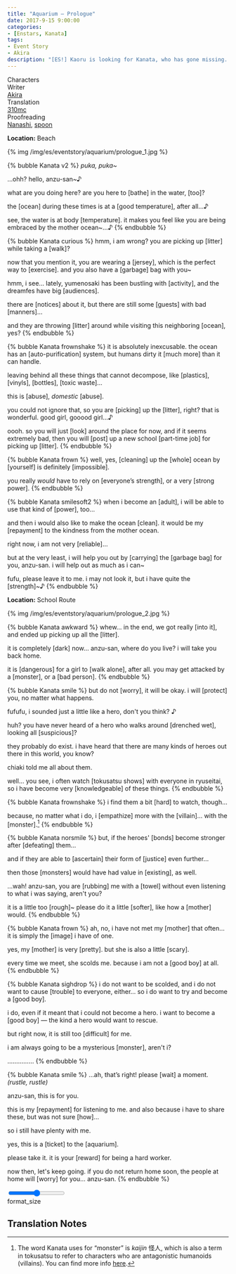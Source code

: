 ```yaml
---
title: "Aquarium – Prologue"
date: 2017-9-15 9:00:00
categories:
- [Enstars, Kanata]
tags:
- Event Story
- Akira
description: "[ES!] Kaoru is looking for Kanata, who has gone missing. He uses that excuse to go on a date with the transfer student, only to end up at the aquarium together with Souma."
---
```

<div class="three-wrapper" style="--storyColor:#5ac189;--storyColor-rgb:90,193,137;--storyColor-h:147.4;--storyColor-s:45.4%;--storyColor-l:55.5%;">
    <div class="info-area">
        <div class="info">
            <div class="info-item characters">
                <div class="label">
                    Characters
                </div>
                <div class="value">
                <a href="/categories/Enstars/Kanata" character="Kanata"></a>
                </div>
            </div>
            <div class="info-item one">
                <div class="label">
                    Writer
                </div>
                <div class="value">
                    <a href="/tags/Akira/">Akira</a>
                </div>
            </div>
            <div class="info-item two">
                <div class="label">
                    Translation
                </div>
                <div class="value">
                    <a href="/about">310mc</a>
                </div>
            </div>
            <div class="info-item three">
                <div class="label">
                   Proofreading
                </div>
                <div class="value">
                    <a href="https://twitter.com/seiginoakashi">Nanashi</a>, <a href="https://twitter.com/splafyoon">spoon</a>
                </div>
            </div>
        </div>
    </div>
</div>

<!-- more -->

<div class="msr-location">
    <p><span><b>Location:</b> Beach</span></p>
</div>

{% img /img/es/eventstory/aquarium/prologue_1.jpg %}

{% bubble Kanata v2 %}
*puka, puka~*

…ohh? hello, anzu-san~♪

what are you doing here? are you here to [bathe] in the water, [too]?

the [ocean] during these times is at a [good temperature], after all…♪

see, the water is at body [temperature]. it makes you feel like you are being embraced by the mother ocean~…♪
{% endbubble %}

{% bubble Kanata curious %}
hmm, i am wrong? you are picking up [litter] while taking a [walk]?

now that you mention it, you are wearing a [jersey], which is the perfect way to [exercise]. and you also have a [garbage] bag with you\~

hmm, i see… lately, yumenosaki has been bustling with [activity], and the dreamfes have big [audiences].

there are [notices] about it, but there are still some [guests] with bad [manners]…

and they are throwing [litter] around while visiting this neighboring [ocean], yes?
{% endbubble %}

{% bubble Kanata frownshake %}
it is absolutely inexcusable. the ocean has an [auto-purification] system, but humans dirty it [much more] than it can handle.

leaving behind all these things that cannot decompose, like [plastics], [vinyls], [bottles], [toxic waste]…

this is [abuse], *domestic* [abuse].

you could not ignore that, so you are [picking] up the [litter], right? that is wonderful. good girl, gooood girl…♪

oooh. so you will just [look] around the place for now, and if it seems extremely bad, then you will [post] up a new school [part-time job] for picking up [litter].
{% endbubble %}

{% bubble Kanata frown %}
well, yes, [cleaning] up the [whole] ocean by [yourself] is definitely [impossible].

you really *would* have to rely on [everyone’s strength], or a very [strong power].
{% endbubble %}

{% bubble Kanata smilesoft2 %}
when i become an [adult], i will be able to use that kind of [power], too…

and then i would also like to make the ocean [clean]. it would be my [repayment] to the kindness from the mother ocean.

right now, i am not very [reliable]…

but at the very least, i will help you out by [carrying] the [garbage bag] for you, anzu-san. i will help out as much as i can~

fufu, please leave it to me. i may not look it, but i have quite the [strength]~♪
{% endbubble %}

<div class="msr-location">
    <p><span><b>Location:</b> School Route</span></p>
</div>

{% img /img/es/eventstory/aquarium/prologue_2.jpg %}

{% bubble Kanata awkward %}
whew… in the end, we got really [into it], and ended up picking up all the [litter].

it is completely [dark] now… anzu-san, where do you live? i will take you back home.

it is [dangerous] for a girl to [walk alone], after all. you may get attacked by a [monster], or a [bad person].
{% endbubble %}

{% bubble Kanata smile %}
but do not [worry], it will be okay. i will [protect] you, no matter what happens.

fufufu, i sounded just a little like a hero, don't you think? ♪

huh? you have never heard of a hero who walks around [drenched wet], looking all [suspicious]?

they probably do exist. i have heard that there are many kinds of heroes out there in this world, you know?

chiaki told me all about them.

well… you see, i often watch [tokusatsu shows] with everyone in ryuseitai, so i have become very [knowledgeable] of these things.
{% endbubble %}

{% bubble Kanata frownshake %}
i find them a bit [hard] to watch, though…

because, no matter what i do, i [empathize] more with the [villain]… with the [monster].[^1]
{% endbubble %}

{% bubble Kanata norsmile %}
but, if the heroes' [bonds] become stronger after [defeating] them…

and if they are able to [ascertain] their form of [justice] even further…

then those [monsters] would have had value in [existing], as well.

…wah! anzu-san, you are [rubbing] me with a [towel] without even listening to what i was saying, aren't you?

it is a little too [rough]~ please do it a little [softer], like how a [mother] would.
{% endbubble %}

{% bubble Kanata frown %}
ah, no, i have not met my [mother] that often… it is simply the [image] i have of one.

yes, my [mother] is very [pretty]. but she is also a little [scary].

every time we meet, she scolds me. because i am not a [good boy] at all.
{% endbubble %}

{% bubble Kanata sighdrop %}
i do not want to be scolded, and i do not want to cause [trouble] to everyone, either… so i do want to try and become a [good boy].

i do, even if it meant that i could not become a hero. i want to become a [good boy] — the kind a hero would want to rescue.

but right now, it is still too [difficult] for me.

i am always going to be a mysterious [monster], aren't i?

……………
{% endbubble %}

{% bubble Kanata smile %}
…ah, that’s right! please [wait] a moment. <em><th>(rustle, rustle)</th></em>

anzu-san, this is for you.

this is my [repayment] for listening to me. and also because i have to share these, but was not sure [how]…

so i still have plenty with me.

yes, this is a [ticket] to the [aquarium].

please take it. it is your [reward] for being a hard worker.

now then, let's keep going. if you do not return home soon, the people at home will [worry] for you… anzu-san.
{% endbubble %}

<div class="navigation2">
    <div class="toolbar-wrapper">
        <div class="slider-container">
            <input type="range" min="1" max="5" value="3" class="slider">
        </div>
        <div class="toolbar">
            <a target="_blank" href="/translations" class="home-button" title="Translations Masterlist"><i class="fa fa-home"></i></a>
            <div class="toolbar__section">
                <a id="sliderDrop">
                    <span class="material-icons-round" title="Text Size">format_size</span>
                </a>
            </div>
            <a target="_blank" href="/aquarium" title="Index"><i class="fa fa-star"></i></a>
            <a href="/aquarium/aquarium_together" title="Next Chapter: Going to the Aquarium Together"><i class="fa fa-arrow-right"></i></a>
            <a href="#top" class="top-arrow" title="Back to Top"><i class="fa fa-arrow-up"></i></a>
        </div>
    </div>
</div>

## Translation Notes

[^1]: The word Kanata uses for “monster” is <em>kaijin</em> 怪人, which is also a term in tokusatsu to refer to characters who are antagonistic humanoids (villains). You can find more info <a href="https://kaijin.fandom.com/wiki/Kaijin_Wikia" target="_blank">here</a>.
